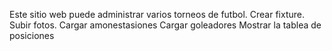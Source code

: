 Este sitio web puede administrar varios torneos de futbol.
Crear fixture.
Subir fotos.
Cargar amonestasiones
Cargar goleadores
Mostrar la tablea de posiciones
